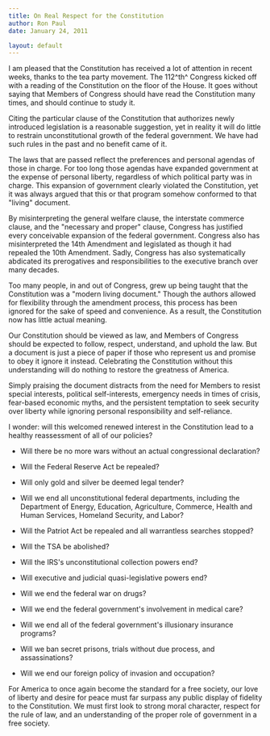 ```yaml
---
title: On Real Respect for the Constitution
author: Ron Paul
date: January 24, 2011

layout: default
---
```


I am pleased that the Constitution has received a lot of attention in
recent weeks, thanks to the tea party movement. The 112^th^ Congress
kicked off with a reading of the Constitution on the floor of the
House. It goes without saying that Members of Congress should have read
the Constitution many times, and should continue to study it.

Citing the particular clause of the Constitution that authorizes newly
introduced legislation is a reasonable suggestion, yet in reality it
will do little to restrain unconstitutional growth of the federal
government. We have had such rules in the past and no benefit came of
it.

The laws that are passed reflect the preferences and personal agendas
of those in charge. For too long those agendas have expanded government
at the expense of personal liberty, regardless of which political party
was in charge. This expansion of government clearly violated the
Constitution, yet it was always argued that this or that program
somehow conformed to that "living" document.

By misinterpreting the general welfare clause, the interstate commerce
clause, and the "necessary and proper" clause, Congress has justified
every conceivable expansion of the federal government. Congress also
has misinterpreted the 14th Amendment and legislated as though it had
repealed the 10th Amendment. Sadly, Congress has also systematically
abdicated its prerogatives and responsibilities to the executive branch
over many decades.

Too many people, in and out of Congress, grew up being taught that the
Constitution was a "modern living document." Though the authors allowed
for flexibility through the amendment process, this process has been
ignored for the sake of speed and convenience. As a result, the
Constitution now has little actual meaning.

Our Constitution should be viewed as law, and Members of Congress
should be expected to follow, respect, understand, and uphold the law.
But a document is just a piece of paper if those who represent us and
promise to obey it ignore it instead. Celebrating the Constitution
without this understanding will do nothing to restore the greatness of
America.

Simply praising the document distracts from the need for Members to
resist special interests, political self-interests, emergency needs in
times of crisis, fear-based economic myths, and the persistent
temptation to seek security over liberty while ignoring personal
responsibility and self-reliance.

I wonder: will this welcomed renewed interest in the Constitution lead
to a healthy reassessment of all of our policies?

* Will there be no more wars without an actual congressional
declaration?

* Will the Federal Reserve Act be repealed?

* Will only gold and silver be deemed legal tender?

* Will we end all unconstitutional federal departments, including the
Department of Energy, Education, Agriculture, Commerce, Health and
Human Services, Homeland Security, and Labor?

* Will the Patriot Act be repealed and all warrantless searches stopped?

* Will the TSA be abolished?

* Will the IRS's unconstitutional collection powers end?

* Will executive and judicial quasi-legislative powers end?

* Will we end the federal war on drugs?

* Will we end the federal government's involvement in medical care?

* Will we end all of the federal government's illusionary insurance
programs?

* Will we ban secret prisons, trials without due process, and
assassinations?

* Will we end our foreign policy of invasion and occupation?

For America to once again become the standard for a free society, our
love of liberty and desire for peace must far surpass any public
display of fidelity to the Constitution. We must first look to strong
moral character, respect for the rule of law, and an understanding of
the proper role of government in a free society.
